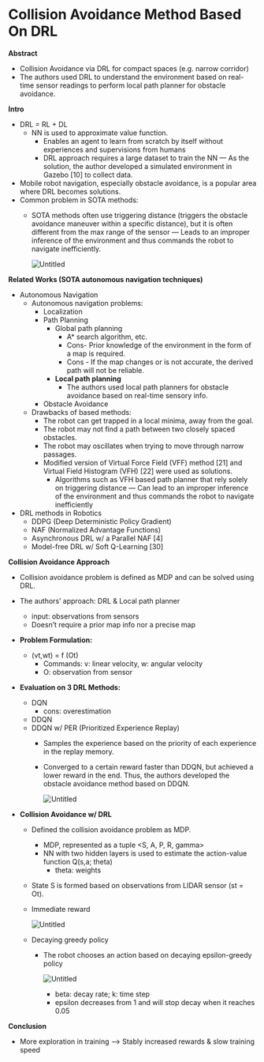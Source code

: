 # Collision Avoidance Method Based On DRL

**Abstract**

- Collision Avoidance via DRL for compact spaces (e.g. narrow corridor)
- The authors used DRL to understand the environment based on real-time sensor readings to perform local path planner for obstacle avoidance.

**Intro**

- DRL = RL + DL
    - NN is used to approximate value function.
        - Enables an agent to learn from scratch by itself without experiences and supervisions from humans
        - DRL approach requires a large dataset to train the NN — As the solution, the author developed a simulated environment in Gazebo [10] to collect data.
- Mobile robot navigation, especially obstacle avoidance, is a popular area where DRL becomes solutions.
- Common problem in SOTA methods:
    - SOTA methods often use triggering distance (triggers the obstacle avoidance maneuver within a specific distance), but it is often different from the max range of the sensor — Leads to an improper inference of the environment and thus commands the robot to navigate inefficiently.
        
        ![Untitled](https://s3-us-west-2.amazonaws.com/secure.notion-static.com/0f33c458-17f2-4156-a52c-e5cb2ac304d4/Untitled.png)
        

**Related Works (SOTA autonomous navigation techniques)**

- Autonomous Navigation
    - Autonomous navigation problems:
        - Localization
        - Path Planning
            - Global path planning
                - A* search algorithm, etc.
                - Cons- Prior knowledge of the environment in the form of a map is required.
                - Cons - If the map changes or is not accurate, the derived path will not be reliable.
            - **Local path planning**
                - The authors used local path planners for obstacle avoidance based on real-time sensory info.
        - Obstacle Avoidance
    - Drawbacks of based methods:
        - The robot can get trapped in a local minima, away from the goal.
        - The robot may not find a path between two closely spaced obstacles.
        - The robot may oscillates when trying to move through narrow passages.
        - Modified version of Virtual Force Field (VFF) method [21] and Virtual Field Histogram (VFH) [22] were used as solutions.
            - Algorithms such as VFH based path planner that  rely solely on triggering distance — Can lead to an improper inference of the environment and thus commands the robot to navigate inefficiently
- DRL methods in Robotics
    - DDPG (Deep Deterministic Policy Gradient)
    - NAF (Normalized Advantage Functions)
    - Asynchronous DRL w/ a Parallel NAF [4]
    - Model-free DRL w/ Soft Q-Learning [30]

**Collision Avoidance Approach**

- Collision avoidance problem is defined as MDP and can be solved using DRL.
- The authors’ approach: DRL & Local path planner
    - input: observations from sensors
    - Doesn’t require a prior map info nor a precise map
- **Problem Formulation:**
    - (vt,wt) = f (Ot)
        - Commands: v: linear velocity, w: angular velocity
        - O: observation from sensor
- **Evaluation on 3 DRL Methods:**
    - DQN
        - cons: overestimation
    - DDQN
    - DDQN w/ PER (Prioritized Experience Replay)
        - Samples the experience based on the priority of each experience in the replay memory.
        - Converged to a certain reward faster than DDQN, but achieved a lower reward in the end. Thus, the authors developed the obstacle avoidance method based on DDQN.
            
            ![Untitled](https://s3-us-west-2.amazonaws.com/secure.notion-static.com/756f5c9a-a5c0-497e-a2ec-029737bcbfdc/Untitled.png)
            
- **Collision Avoidance w/ DRL**
    - Defined the collision avoidance problem as MDP.
        - MDP, represented as a tuple <S, A, P, R, gamma>
        - NN with two hidden layers is used to estimate the action-value function Q(s,a; theta)
            - theta: weights
    - State S is formed based on observations from LIDAR sensor (st = Ot).
    - Immediate reward
        
        ![Untitled](https://s3-us-west-2.amazonaws.com/secure.notion-static.com/c941fcde-014a-411d-862d-b9f833897282/Untitled.png)
        
    - Decaying greedy policy
        - The robot chooses an action based on decaying epsilon-greedy policy
            
            ![Untitled](https://s3-us-west-2.amazonaws.com/secure.notion-static.com/13898d98-414d-404e-b180-d6db7590f4a0/Untitled.png)
            
            - beta: decay rate; k: time step
            - epsilon decreases from 1 and will stop decay when it reaches 0.05

**Conclusion**

- More exploration in training —> Stably increased rewards & slow training speed
